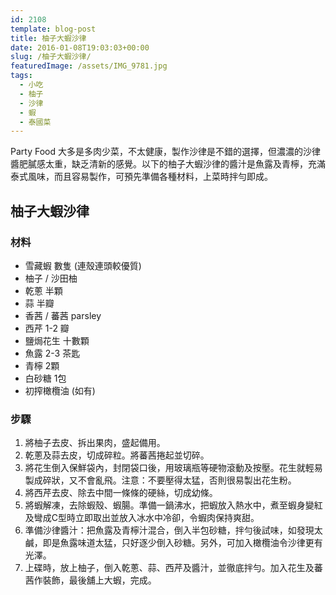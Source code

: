 ```yaml
---
id: 2108
template: blog-post
title: 柚子大蝦沙律
date: 2016-01-08T19:03:03+00:00
slug: /柚子大蝦沙律/
featuredImage: /assets/IMG_9781.jpg
tags:
  - 小吃
  - 柚子
  - 沙律
  - 蝦
  - 泰國菜
---
```

Party Food 大多是多肉少菜，不太健康，製作沙律是不錯的選擇，但濃濃的沙律醬肥膩感太重，缺乏清新的感覺。以下的柚子大蝦沙律的醬汁是魚露及青檸，充滿泰式風味，而且容易製作，可預先準備各種材料，上菜時拌勻即成。

<!--more-->

## 柚子大蝦沙律

### 材料

* 雪藏蝦 數隻 (連殼連頭較優質)
* 柚子 / 沙田柚
* 乾蔥 半顆
* 蒜 半瓣
* 香茜 / 蕃茜 parsley
* 西芹 1-2 瓣
* 鹽焗花生 十數顆
* 魚露 2-3 茶匙
* 青檸 2顆
* 白砂糖 1包
* 初搾橄欖油 (如有)

### 步驟

  1. 將柚子去皮、拆出果肉，盛起備用。
  2. 乾蔥及蒜去皮，切成碎粒。將蕃茜捲起並切碎。
  3. 將花生倒入保鮮袋內，封閉袋口後，用玻璃瓶等硬物滾動及按壓。花生就輕易製成碎狀，又不會亂飛。注意：不要壓得太猛，否則很易製出花生粉。
  4. 將西芹去皮、除去中間一條條的硬絲，切成幼條。
  5. 將蝦解凍，去除蝦殼、蝦腸。準備一鍋沸水，把蝦放入熱水中，煮至蝦身變紅及彎成C型時立即取出並放入冰水中冷卻，令蝦肉保持爽甜。
  6. 準備沙律醬汁：把魚露及青檸汁混合，倒入半包砂糖，拌勻後試味，如發現太鹹，即是魚露味道太猛，只好逐少倒入砂糖。另外，可加入橄欖油令沙律更有光澤。
  7. 上碟時，放上柚子，倒入乾蔥、蒜、西芹及醬汁，並徹底拌勻。加入花生及蕃茜作裝飾，最後舖上大蝦，完成。